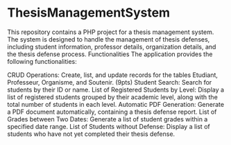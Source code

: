 # ThesisManagementSystem
This repository contains a PHP project for a thesis management system. The system is designed to handle the management of thesis defenses, including student information, professor details, organization details, and the thesis defense process.
Functionalities
The application provides the following functionalities:

CRUD Operations: Create, list, and update records for the tables Etudiant, Professeur, Organisme, and Soutenir. (9pts)
Student Search: Search for students by their ID or name.
List of Registered Students by Level: Display a list of registered students grouped by their academic level, along with the total number of students in each level.
Automatic PDF Generation: Generate a PDF document automatically, containing a thesis defense report.
List of Grades between Two Dates: Generate a list of student grades within a specified date range.
List of Students without Defense: Display a list of students who have not yet completed their thesis defense.
